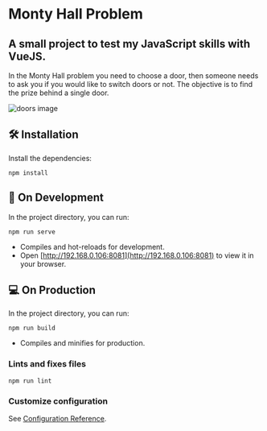 # Monty Hall Problem
## A small project to test my JavaScript skills with VueJS.

In the Monty Hall problem you need to choose a door, then someone needs to ask you if you would like to switch doors or not.
The objective is to find the prize behind a single door.

![doors image](https://live.staticflickr.com/65535/52213488012_522b8b26c1_h.jpg)

## 🛠️ Installation

Install the dependencies:
```
npm install
```

## 🌱 On Development

In the project directory, you can run:
```
npm run serve
```

- Compiles and hot-reloads for development.
- Open [http://192.168.0.106:8081](http://192.168.0.106:8081) to view it in your browser.

## 💻 On Production

In the project directory, you can run:
```
npm run build
```

- Compiles and minifies for production.


### Lints and fixes files
```
npm run lint
```

### Customize configuration
See [Configuration Reference](https://cli.vuejs.org/config/).
